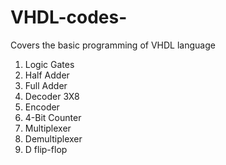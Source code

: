 # VHDL-codes-

Covers the basic programming of VHDL language 

1. Logic Gates
2. Half Adder
3. Full Adder
4. Decoder 3X8
5. Encoder
6. 4-Bit Counter
7. Multiplexer
8. Demultiplexer
9. D flip-flop
